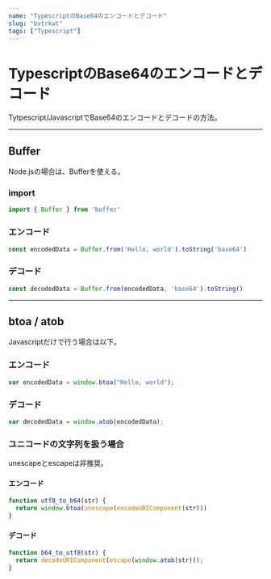 ```yaml
---
name: "TypescriptのBase64のエンコードとデコード"
slug: "bvtrkwt"
tags: ["Typescript"]
---
```


# TypescriptのBase64のエンコードとデコード

Tytpescript/JavascriptでBase64のエンコードとデコードの方法。


----------


## Buffer

Node.jsの場合は、Bufferを使える。

### import

```typescript
import { Buffer } from 'buffer'
```

### エンコード

```typescript
const encodedData = Buffer.from('Hello, world').toString('base64')
```

### デコード

```typescript
const decodedData = Buffer.from(encodedData, 'base64').toString()
```


----------


## btoa / atob

Javascriptだけで行う場合は以下。

### エンコード

```typescript
var encodedData = window.btoa("Hello, world");
```

### デコード

```typescript
var decodedData = window.atob(encodedData);
```

### ユニコードの文字列を扱う場合

unescapeとescapeは非推奨。

#### エンコード

```typescript
function utf8_to_b64(str) {
  return window.btoa(unescape(encodeURIComponent(str)))
}
```

#### デコード

```typescript
function b64_to_utf8(str) {
  return decodeURIComponent(escape(window.atob(str)));
}
```


